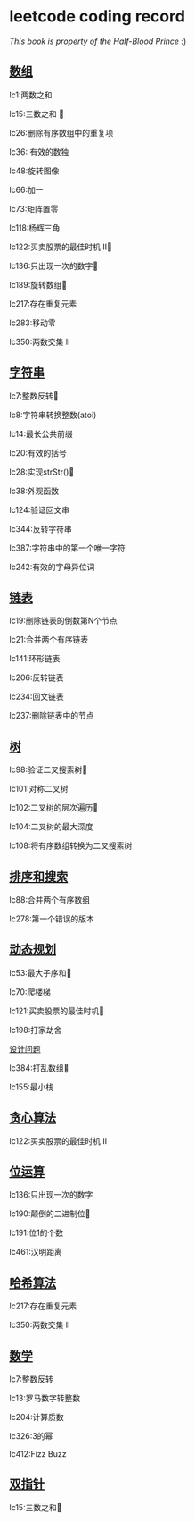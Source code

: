 # leetcode coding record

*This book is property of the Half-Blood Prince* :)

## [数组](./数组/)

lc1:两数之和

lc15:三数之和 :star2:

lc26:删除有序数组中的重复项 

lc36: 有效的数独

lc48:旋转图像

lc66:加一

lc73:矩阵置零

lc118:杨辉三角

lc122:买卖股票的最佳时机 II:star2:

lc136:只出现一次的数字:star2:

lc189:旋转数组:star2:

lc217:存在重复元素

lc283:移动零

lc350:两数交集 II

## [字符串](./字符串/)

lc7:整数反转:star2:

lc8:字符串转换整数(atoi)

lc14:最长公共前缀

lc20:有效的括号

lc28:实现strStr():star2:

lc38:外观函数

lc124:验证回文串

lc344:反转字符串

lc387:字符串中的第一个唯一字符

lc242:有效的字母异位词

## [链表](./链表/)

lc19:删除链表的倒数第N个节点

lc21:合并两个有序链表

lc141:环形链表

lc206:反转链表

lc234:回文链表

lc237:删除链表中的节点

## [树](./树/)

lc98:验证二叉搜索树:star2:

lc101:对称二叉树

lc102:二叉树的层次遍历:star2:

lc104:二叉树的最大深度

lc108:将有序数组转换为二叉搜索树

## [排序和搜索](./排序和搜索/)

lc88:合并两个有序数组

lc278:第一个错误的版本

## [动态规划](./动态规划/)

lc53:最大子序和:star2:

lc70:爬楼梯

lc121:买卖股票的最佳时机:star2:

lc198:打家劫舍

[设计问题](./设计问题/)

lc384:打乱数组:star2:

lc155:最小栈

## [贪心算法](./贪心/)

lc122:买卖股票的最佳时机 II 

## [位运算](./位运算/)

lc136:只出现一次的数字

lc190:颠倒的二进制位:star2:

lc191:位1的个数

lc461:汉明距离

## [哈希算法](./哈希/)

lc217:存在重复元素

lc350:两数交集 II

## [数学](./数学/)

lc7:整数反转

lc13:罗马数字转整数

lc204:计算质数

lc326:3的幂

lc412:Fizz Buzz

## [双指针](./双指针/)

lc15:三数之和:star2:

